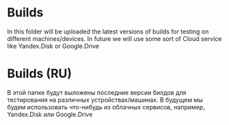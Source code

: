# Builds

In this folder will be uploaded the latest versions of builds for testing on different machines/devices. In future we will use some sort of Cloud service like Yandex.Disk or Google.Drive

# Builds (RU)

В этой папке будут выложены последние версии билдов для тестирования на различных устройствах/машинах. В будущем мы будем использовать что-нибудь из облачных сервисов, например, Yandex.Disk или Google.Drive